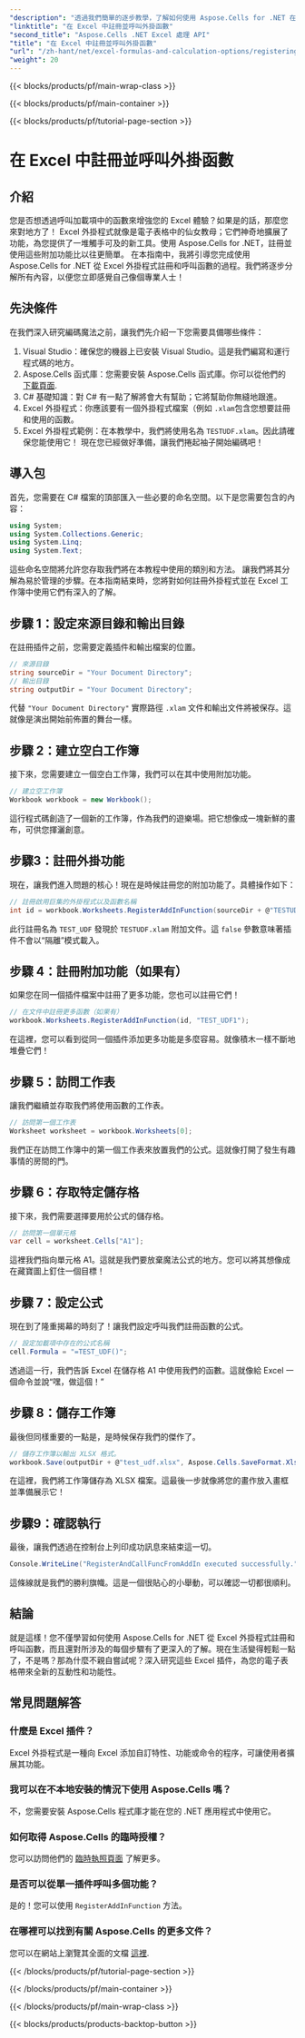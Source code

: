 ```yaml
---
"description": "透過我們簡單的逐步教學，了解如何使用 Aspose.Cells for .NET 在 Excel 中註冊並呼叫外掛程式中的函數。"
"linktitle": "在 Excel 中註冊並呼叫外掛函數"
"second_title": "Aspose.Cells .NET Excel 處理 API"
"title": "在 Excel 中註冊並呼叫外掛函數"
"url": "/zh-hant/net/excel-formulas-and-calculation-options/registering-and-calling-function-from-add-in/"
"weight": 20
---
```


{{< blocks/products/pf/main-wrap-class >}}

{{< blocks/products/pf/main-container >}}

{{< blocks/products/pf/tutorial-page-section >}}

# 在 Excel 中註冊並呼叫外掛函數

## 介紹
您是否想透過呼叫加載項中的函數來增強您的 Excel 體驗？如果是的話，那麼您來對地方了！ Excel 外掛程式就像是電子表格中的仙女教母；它們神奇地擴展了功能，為您提供了一堆觸手可及的新工具。使用 Aspose.Cells for .NET，註冊並使用這些附加功能比以往更簡單。 
在本指南中，我將引導您完成使用 Aspose.Cells for .NET 從 Excel 外掛程式註冊和呼叫函數的過程。我們將逐步分解所有內容，以便您立即感覺自己像個專業人士！
## 先決條件
在我們深入研究編碼魔法之前，讓我們先介紹一下您需要具備哪些條件：
1. Visual Studio：確保您的機器上已安裝 Visual Studio。這是我們編寫和運行程式碼的地方。
2. Aspose.Cells 函式庫：您需要安裝 Aspose.Cells 函式庫。你可以從他們的 [下載頁面](https://releases。aspose.com/cells/net/).
3. C# 基礎知識：對 C# 有一點了解將會大有幫助；它將幫助你無縫地跟進。
4. Excel 外掛程式：你應該要有一個外掛程式檔案（例如 `.xlam`包含您想要註冊和使用的函數。
5. Excel 外掛程式範例：在本教學中，我們將使用名為 `TESTUDF.xlam`。因此請確保您能使用它！
現在您已經做好準備，讓我們捲起袖子開始編碼吧！
## 導入包
首先，您需要在 C# 檔案的頂部匯入一些必要的命名空間。以下是您需要包含的內容：
```csharp
using System;
using System.Collections.Generic;
using System.Linq;
using System.Text;
```
這些命名空間將允許您存取我們將在本教程中使用的類別和方法。
讓我們將其分解為易於管理的步驟。在本指南結束時，您將對如何註冊外掛程式並在 Excel 工作簿中使用它們有深入的了解。
## 步驟 1：設定來源目錄和輸出目錄
在註冊插件之前，您需要定義插件和輸出檔案的位置。
```csharp
// 來源目錄
string sourceDir = "Your Document Directory";
// 輸出目錄
string outputDir = "Your Document Directory";
```
代替 `"Your Document Directory"` 實際路徑 `.xlam` 文件和輸出文件將被保存。這就像是演出開始前佈置的舞台一樣。
## 步驟 2：建立空白工作簿
接下來，您需要建立一個空白工作簿，我們可以在其中使用附加功能。
```csharp
// 建立空工作簿
Workbook workbook = new Workbook();
```
這行程式碼創造了一個新的工作簿，作為我們的遊樂場。把它想像成一塊新鮮的畫布，可供您揮灑創意。
## 步驟3：註冊外掛功能
現在，讓我們進入問題的核心！現在是時候註冊您的附加功能了。具體操作如下：
```csharp
// 註冊啟用巨集的外掛程式以及函數名稱
int id = workbook.Worksheets.RegisterAddInFunction(sourceDir + @"TESTUDF.xlam", "TEST_UDF", false);
```
此行註冊名為 `TEST_UDF` 發現於 `TESTUDF.xlam` 附加文件。這 `false` 參數意味著插件不會以“隔離”模式載入。 
## 步驟 4：註冊附加功能（如果有）
如果您在同一個插件檔案中註冊了更多功能，您也可以註冊它們！
```csharp
// 在文件中註冊更多函數（如果有）
workbook.Worksheets.RegisterAddInFunction(id, "TEST_UDF1");
```
在這裡，您可以看到從同一個插件添加更多功能是多麼容易。就像積木一樣不斷地堆疊它們！
## 步驟 5：訪問工作表
讓我們繼續並存取我們將使用函數的工作表。 
```csharp
// 訪問第一個工作表
Worksheet worksheet = workbook.Worksheets[0];
```
我們正在訪問工作簿中的第一個工作表來放置我們的公式。這就像打開了發生有趣事情的房間的門。
## 步驟 6：存取特定儲存格
接下來，我們需要選擇要用於公式的儲存格。 
```csharp
// 訪問第一個單元格
var cell = worksheet.Cells["A1"];
```
這裡我們指向單元格 A1。這就是我們要放棄魔法公式的地方。您可以將其想像成在藏寶圖上釘住一個目標！
## 步驟 7：設定公式
現在到了隆重揭幕的時刻了！讓我們設定呼叫我們註冊函數的公式。
```csharp
// 設定加載項中存在的公式名稱
cell.Formula = "=TEST_UDF()";
```
透過這一行，我們告訴 Excel 在儲存格 A1 中使用我們的函數。這就像給 Excel 一個命令並說“嘿，做這個！”
## 步驟 8：儲存工作簿
最後但同樣重要的一點是，是時候保存我們的傑作了。
```csharp
// 儲存工作簿以輸出 XLSX 格式。
workbook.Save(outputDir + @"test_udf.xlsx", Aspose.Cells.SaveFormat.Xlsx);
```
在這裡，我們將工作簿儲存為 XLSX 檔案。這最後一步就像將您的畫作放入畫框並準備展示它！
## 步驟9：確認執行
最後，讓我們透過在控制台上列印成功訊息來結束這一切。
```csharp
Console.WriteLine("RegisterAndCallFuncFromAddIn executed successfully.");
```
這條線就是我們的勝利旗幟。這是一個很貼心的小舉動，可以確認一切都很順利。
## 結論 
就是這樣！您不僅學習如何使用 Aspose.Cells for .NET 從 Excel 外掛程式註冊和呼叫函數，而且還對所涉及的每個步驟有了更深入的了解。現在生活變得輕鬆一點了，不是嗎？那為什麼不親自嘗試呢？深入研究這些 Excel 插件，為您的電子表格帶來全新的互動性和功能性。
## 常見問題解答
### 什麼是 Excel 插件？  
Excel 外掛程式是一種向 Excel 添加自訂特性、功能或命令的程序，可讓使用者擴展其功能。
### 我可以在不本地安裝的情況下使用 Aspose.Cells 嗎？  
不，您需要安裝 Aspose.Cells 程式庫才能在您的 .NET 應用程式中使用它。
### 如何取得 Aspose.Cells 的臨時授權？  
您可以訪問他們的 [臨時執照頁面](https://purchase.aspose.com/temporary-license/) 了解更多。
### 是否可以從單一插件呼叫多個功能？  
是的！您可以使用 `RegisterAddInFunction` 方法。
### 在哪裡可以找到有關 Aspose.Cells 的更多文件？  
您可以在網站上瀏覽其全面的文檔 [這裡](https://reference。aspose.com/cells/net/).

{{< /blocks/products/pf/tutorial-page-section >}}

{{< /blocks/products/pf/main-container >}}

{{< /blocks/products/pf/main-wrap-class >}}

{{< blocks/products/products-backtop-button >}}